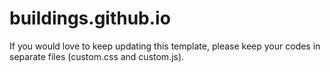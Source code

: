 # buildings.github.io

If you would love to keep updating this template, please keep your codes in separate files (custom.css and custom.js).
